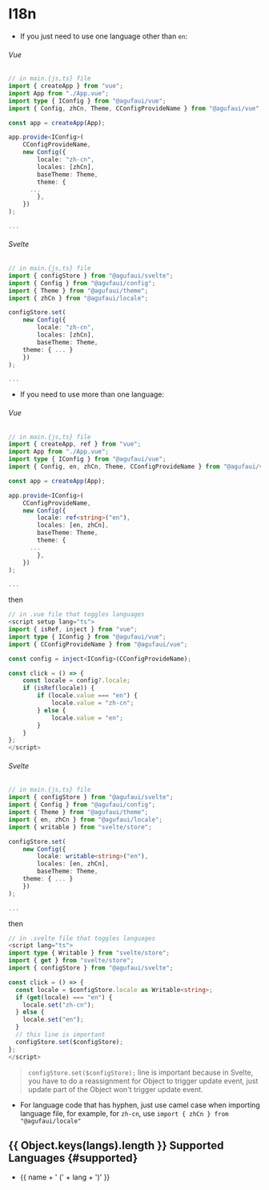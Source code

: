 <script setup>
import { langs } from "../translate/languages/index"
delete langs["auto"]
</script>
# I18n

- If you just need to use one language other than `en`:

###### Vue
```ts
// in main.{js,ts} file
import { createApp } from "vue";
import App from "./App.vue";
import type { IConfig } from "@agufaui/vue";
import { Config, zhCn, Theme, CConfigProvideName } from "@agufaui/vue";

const app = createApp(App);

app.provide<IConfig>(
	CConfigProvideName,
	new Config({
		locale: "zh-cn",
		locales: [zhCn],
		baseTheme: Theme,
		theme: {
      ...
		},
	})
);

...
```

###### Svelte
```ts
// in main.{js,ts} file
import { configStore } from "@agufaui/svelte";
import { Config } from "@agufaui/config";
import { Theme } from "@agufaui/theme";
import { zhCn } from "@agufaui/locale";

configStore.set(
	new Config({
		locale: "zh-cn",
		locales: [zhCn],
		baseTheme: Theme,
    theme: { ... }
	})
);

...
```

- If you need to use more than one language:

###### Vue
```ts
// in main.{js,ts} file
import { createApp, ref } from "vue";
import App from "./App.vue";
import type { IConfig } from "@agufaui/vue";
import { Config, en, zhCn, Theme, CConfigProvideName } from "@agufaui/vue";

const app = createApp(App);

app.provide<IConfig>(
	CConfigProvideName,
	new Config({
		locale: ref<string>("en"),
		locales: [en, zhCn],
		baseTheme: Theme,
		theme: {
      ...
		},
	})
);

...
```

then

```ts
// in .vue file that toggles languages
<script setup lang="ts">
import { isRef, inject } from "vue";
import type { IConfig } from "@agufaui/vue";
import { CConfigProvideName } from "@agufaui/vue";

const config = inject<IConfig>(CConfigProvideName);

const click = () => {
	const locale = config?.locale;
	if (isRef(locale)) {
		if (locale.value === "en") {
			locale.value = "zh-cn";
		} else {
			locale.value = "en";
		}
	}
};
</script>
```

###### Svelte
```ts
// in main.{js,ts} file
import { configStore } from "@agufaui/svelte";
import { Config } from "@agufaui/config";
import { Theme } from "@agufaui/theme";
import { en, zhCn } from "@agufaui/locale";
import { writable } from "svelte/store";

configStore.set(
	new Config({
		locale: writable<string>("en"),
		locales: [en, zhCn],
		baseTheme: Theme,
    theme: { ... }
	})
);

...
```

then

```ts
// in .svelte file that toggles languages
<script lang="ts">
import type { Writable } from "svelte/store";
import { get } from "svelte/store";
import { configStore } from "@agufaui/svelte";

const click = () => {
  const locale = $configStore.locale as Writable<string>;
  if (get(locale) === "en") {
    locale.set("zh-cn");
  } else {
    locale.set("en");
  }
  // this line is important
  configStore.set($configStore);
};
</script>
```

> `configStore.set($configStore);` line is important because in Svelte, you have to do a reassignment for Object to trigger update event, just update part of the Object won't trigger update event.

- For language code that has hyphen, just use camel case when importing language file, for example, for `zh-cn`, use `import { zhCn } from "@agufaui/locale"`

## {{ Object.keys(langs).length }} Supported Languages {#supported}
<ul>
  <li v-for="[lang, name] in Object.entries(langs)">
  {{ name + ' (' + lang + ')' }}
  </li>
</ul>


